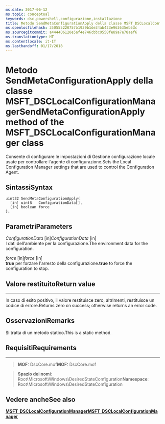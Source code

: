 ```yaml
---
ms.date: 2017-06-12
ms.topic: conceptual
keywords: dsc,powershell,configurazione,installazione
title: Metodo SendMetaConfigurationApply della classe MSFT_DSCLocalConfigurationManager
ms.openlocfilehash: 350555220757b1939b1de34ab423e963635eb53c
ms.sourcegitcommit: a444406120e5af4e746cbbc0558fe89a7e78aef6
ms.translationtype: HT
ms.contentlocale: it-IT
ms.lasthandoff: 01/17/2018
---
```

# <a name="sendmetaconfigurationapply-method-of-the-msftdsclocalconfigurationmanager-class"></a><span data-ttu-id="2c08a-103">Metodo SendMetaConfigurationApply della classe MSFT_DSCLocalConfigurationManager</span><span class="sxs-lookup"><span data-stu-id="2c08a-103">SendMetaConfigurationApply method of the MSFT_DSCLocalConfigurationManager class</span></span>

<span data-ttu-id="2c08a-104">Consente di configurare le impostazioni di Gestione configurazione locale usate per controllare l'agente di configurazione.</span><span class="sxs-lookup"><span data-stu-id="2c08a-104">Sets the Local Configuration Manager settings that are used to control the Configuration Agent.</span></span>

<a name="syntax"></a><span data-ttu-id="2c08a-105">Sintassi</span><span class="sxs-lookup"><span data-stu-id="2c08a-105">Syntax</span></span>
------

```mof
uint32 SendMetaConfigurationApply(
  [in] uint8   ConfigurationData[],
  [in] boolean force
);
```

<a name="parameters"></a><span data-ttu-id="2c08a-106">Parametri</span><span class="sxs-lookup"><span data-stu-id="2c08a-106">Parameters</span></span>
----------

<span data-ttu-id="2c08a-107">*ConfigurationData* \[in\]</span><span class="sxs-lookup"><span data-stu-id="2c08a-107">*ConfigurationData* \[in\]</span></span>  
<span data-ttu-id="2c08a-108">I dati dell'ambiente per la configurazione.</span><span class="sxs-lookup"><span data-stu-id="2c08a-108">The environment data for the configuration.</span></span>

<span data-ttu-id="2c08a-109">*force* \[in\]</span><span class="sxs-lookup"><span data-stu-id="2c08a-109">*force* \[in\]</span></span>  
<span data-ttu-id="2c08a-110">**true** per forzare l'arresto della configurazione.</span><span class="sxs-lookup"><span data-stu-id="2c08a-110">**true** to force the configuration to stop.</span></span>

## <a name="return-value"></a><span data-ttu-id="2c08a-111">Valore restituito</span><span class="sxs-lookup"><span data-stu-id="2c08a-111">Return value</span></span>
------------

<span data-ttu-id="2c08a-112">In caso di esito positivo, il valore restituisce zero, altrimenti, restituisce un codice di errore.</span><span class="sxs-lookup"><span data-stu-id="2c08a-112">Returns zero on success; otherwise returns an error code.</span></span>

## <a name="remarks"></a><span data-ttu-id="2c08a-113">Osservazioni</span><span class="sxs-lookup"><span data-stu-id="2c08a-113">Remarks</span></span>

<span data-ttu-id="2c08a-114">Si tratta di un metodo statico.</span><span class="sxs-lookup"><span data-stu-id="2c08a-114">This is a static method.</span></span>

## <a name="requirements"></a><span data-ttu-id="2c08a-115">Requisiti</span><span class="sxs-lookup"><span data-stu-id="2c08a-115">Requirements</span></span>
------------
><span data-ttu-id="2c08a-116">**MOF:** DscCore.mof</span><span class="sxs-lookup"><span data-stu-id="2c08a-116">**MOF:** DscCore.mof</span></span>

><span data-ttu-id="2c08a-117">**Spazio dei nomi**: Root\Microsoft\Windows\DesiredStateConfiguration</span><span class="sxs-lookup"><span data-stu-id="2c08a-117">**Namespace**: Root\Microsoft\Windows\DesiredStateConfiguration</span></span>


## <a name="see-also"></a><span data-ttu-id="2c08a-118">Vedere anche</span><span class="sxs-lookup"><span data-stu-id="2c08a-118">See also</span></span>


[<span data-ttu-id="2c08a-119">**MSFT_DSCLocalConfigurationManager**</span><span class="sxs-lookup"><span data-stu-id="2c08a-119">**MSFT_DSCLocalConfigurationManager**</span></span>](msft-dsclocalconfigurationmanager.md)


 

 



